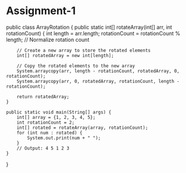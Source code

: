 # Assignment-1
public class ArrayRotation {
    public static int[] rotateArray(int[] arr, int rotationCount) {
        int length = arr.length;
        rotationCount = rotationCount % length; // Normalize rotation count

        // Create a new array to store the rotated elements
        int[] rotatedArray = new int[length];

        // Copy the rotated elements to the new array
        System.arraycopy(arr, length - rotationCount, rotatedArray, 0, rotationCount);
        System.arraycopy(arr, 0, rotatedArray, rotationCount, length - rotationCount);

        return rotatedArray;
    }

    public static void main(String[] args) {
        int[] array = {1, 2, 3, 4, 5};
        int rotationCount = 2;
        int[] rotated = rotateArray(array, rotationCount);
        for (int num : rotated) {
            System.out.print(num + " ");
        }
        // Output: 4 5 1 2 3
    }
}
